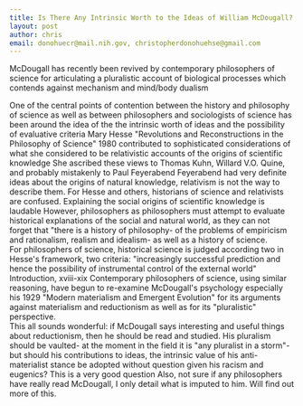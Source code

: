 ```yaml
---
title: Is There Any Intrinsic Worth to the Ideas of William McDougall?
layout: post
author: chris
email: donohuecr@mail.nih.gov, christopherdonohuehse@gmail.com
---
```

McDougall has recently been revived by contemporary philosophers of science for articulating a pluralistic account of biological processes
which contends against mechanism and mind/body dualism

One of the central points of contention between the history and philosophy of science as well as between philosophers and sociologists of science
has been around the idea of the the intrinsic worth of ideas and the possibility of evaluative criteria 
Mary Hesse "Revolutions and Reconstructions in the Philosophy of Science" 1980 contributed to sophisticated considerations of
what she considered to be relativistic accounts of the origins of scientific knowledge
She ascribed these views to Thomas Kuhn, Willard V.O. Quine, and probably mistakenly to Paul Feyerabend
Feyerabend had very definite ideas about the origins of natural knowledge, relativism is not the way to describe them.
For Hesse and others, historians of science and relativists are confused. 
Explaining the social origins of scientific knowledge is laudable
However, philosophers as philosophers must attempt to evaluate historical explanations of the social and natural world, as they can not forget 
that "there is a history of philosophy- of the problems of empiricism and rationalism, realism and idealism- as well as a history of science.  
For philosophers of science, historical science is judged according two in Hesse's framework, two criteria: 
"increasingly successful prediction and hence the possibility of instrumental control of the external world" Introduction, xviii-xix
Contemporary philosophers of science, using similar reasoning, have begun to re-examine McDougall's psychology
especially his 1929 "Modern materialism and Emergent Evolution" for its arguments against materialism and reductionism as well as for its "pluralistic"
perspective.  
This all sounds wonderful: if McDougall says interesting and useful things about reductionism, then he should be read and studied. 
His pluralism should be vaulted- at the moment in the field it is "any pluralist in a storm"- but should his contributions to ideas,
the intrinsic value of his anti-materialist stance be adopted without question given his racism and eugenics?
This is a very good question
Also, not sure if any philosophers have really read McDougall, I only detail what is imputed to him. Will find out more of this.

